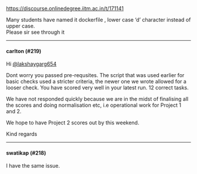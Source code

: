 https://discourse.onlinedegree.iitm.ac.in/t/171141

Many students have named it dockerfile , lower case ‘d’ character instead of upper case.<br/>
Please sir see through it</p><hr>

<h4>carlton (#219)</h4>
<p>Hi <a class="mention" href="/u/lakshaygarg654">@lakshaygarg654</a></p>
<p>Dont worry you passed pre-requsites. The script that was used earlier for basic checks used a stricter criteria, the newer one we wrote allowed for a looser check. You have scored very well in your latest run. 12 correct tasks.</p>
<p>We have not responded quickly because we are in the midst of finalising all the scores and doing normalisation etc, i.e operational work for Project 1 and 2.</p>
<p>We hope to have Project 2 scores out by this weekend.</p>
<p>Kind regards</p><hr>

<h4>swatikap (#218)</h4>
<p>I have the same issue.
